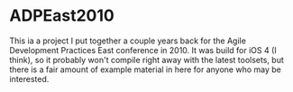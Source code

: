 ADPEast2010
===========

This ia a project I put together a couple years back for the Agile Development Practices East conference in 2010.  It was build for iOS 4 (I think), so it probably won't compile right away with the latest toolsets, but there is a fair amount of example material in here for anyone who may be interested. 
